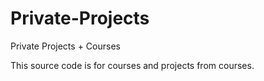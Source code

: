 # Private-Projects
Private Projects + Courses

This source code is for courses and projects from courses.

